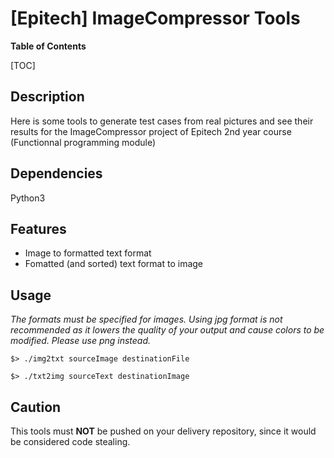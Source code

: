 # [Epitech] ImageCompressor Tools

**Table of Contents**

[TOC]

Description
--
Here is some tools to generate test cases from real pictures and see their results for the ImageCompressor project of Epitech 2nd year course (Functionnal programming module)

Dependencies
--
Python3

Features
--
- Image to formatted text format
- Fomatted (and sorted) text format to image

Usage
--
*The formats must be specified for  images.
Using jpg format is not recommended as it lowers the quality of your output and cause colors to be modified. Please use png instead.*

`$> ./img2txt sourceImage destinationFile`

`$> ./txt2img sourceText destinationImage`

Caution
--
This tools must **NOT** be pushed on your delivery repository, since it would be considered code stealing.
